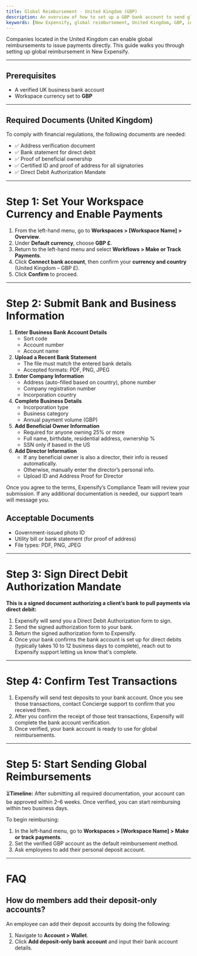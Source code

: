 ```yaml
---
title: Global Reimbursement - United Kingdom (GBP)
description: An overview of how to set up a GBP bank account to send global reimbursements. 
keywords: [New Expensify, global reimbursement, United Kingdom, GBP, international payments]
---
```


<div id="new-expensify" markdown="1">

Companies located in the United Kingdom can enable global reimbursements to issue payments directly. This guide walks you through setting up global reimbursement in New Expensify.

---

## Prerequisites

* A verified UK business bank account
* Workspace currency set to **GBP**

---

## Required Documents (United Kingdom)

To comply with financial regulations, the following documents are needed:
* ✅ Address verification document
* ✅ Bank statement for direct debit
* ✅ Proof of beneficial ownership
* ✅ Certified ID and proof of address for all signatories
* ✅ Direct Debit Authorization Mandate

---

# Step 1: Set Your Workspace Currency and Enable Payments

1. From the left-hand menu, go to **Workspaces > [Workspace Name] > Overview**.
2. Under **Default currency**, choose **GBP £**.
3. Return to the left-hand menu and select **Workflows > Make or Track Payments**.
4. Click **Connect bank account**, then confirm your **currency and country** (United Kingdom – GBP £).
5. Click **Confirm** to proceed.

---

# Step 2: Submit Bank and Business Information

1. **Enter Business Bank Account Details**
   * Sort code
   * Account number
   * Account name
2. **Upload a Recent Bank Statement**
   * The file must match the entered bank details
   * Accepted formats: PDF, PNG, JPEG
3. **Enter Company Information**
   * Address (auto-filled based on country), phone number
   * Company registration number
   * Incorporation country
4. **Complete Business Details**
   * Incorporation type
   * Business category
   * Annual payment volume (GBP)
5. **Add Beneficial Owner Information**
   * Required for anyone owning 25% or more
   * Full name, birthdate, residential address, ownership %
   * SSN only if based in the US
6. **Add Director Information**
   * If any beneficial owner is also a director, their info is reused automatically.
   * Otherwise, manually enter the director’s personal info.
   * Upload ID and Address Proof for Director

Once you agree to the terms, Expensify’s Compliance Team will review your submission. If any additional documentation is needed, our support team will message you.

## Acceptable Documents

* Government-issued photo ID
* Utility bill or bank statement (for proof of address)
* File types: PDF, PNG, JPEG

---

# Step 3: Sign Direct Debit Authorization Mandate

**This is a signed document authorizing a client’s bank to pull payments via direct debit:**

1. Expensify will send you a Direct Debit Authorization form to sign.
2. Send the signed authorization form to your bank.
3. Return the signed authorization form to Expensify.
4. Once your bank confirms the bank account is set up for direct debits (typically takes 10 to 12 business days to complete), reach out to Expensify support letting us know that's complete.

---

# Step 4: Confirm Test Transactions

1. Expensify will send test deposits to your bank account. Once you see those transactions, contact Concierge support to confirm that you received them.
2. After you confirm the receipt of those test transactions, Expensify will complete the bank account verification.
3. Once verified, your bank account is ready to use for global reimbursements.

---

# Step 5: Start Sending Global Reimbursements

⏳**Timeline:** After submitting all required documentation, your account can be approved within 2–6 weeks. Once verified, you can start reimbursing within two business days.

To begin reimbursing:

1. In the left-hand menu, go to **Workspaces > [Workspace Name] > Make or track payments**.
2. Set the verified GBP account as the default reimbursement method.
3. Ask employees to add their personal deposit account.

---

# FAQ

## How do members add their deposit-only accounts?

An employee can add their deposit accounts by doing the following:

1. Navigate to **Account > Wallet**.
2. Click **Add deposit-only bank account** and input their bank account details.

</div>
